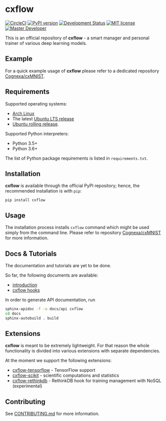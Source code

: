 # cxflow
[![CircleCI](https://circleci.com/gh/Cognexa/cxflow/tree/master.svg?style=shield)](https://circleci.com/gh/Cognexa/cxflow/tree/master)
[![PyPI version](https://badge.fury.io/py/cxflow.svg)](https://badge.fury.io/py/cxflow)
[![Development Status](https://img.shields.io/badge/status-CX%20Regular-brightgreen.svg?style=flat)]()
[![MIT license](https://img.shields.io/badge/license-MIT-blue.svg?style=flat)](LICENSE)
[![Master Developer](https://img.shields.io/badge/master-Petr%20Bělohlávek-lightgrey.svg?style=flat)]()

This is an official repository of **cxflow** - a smart manager and personal trainer of various deep learning models.

## Example
For a quick example usage of **cxflow** please refer to a dedicated repository [Cognexa/cxMNIST](https://github.com/Cognexa/cxMNIST).

## Requirements
Supported operating systems:
- [Arch Linux](https://www.archlinux.org)
- The latest [Ubuntu LTS release](http://releases.ubuntu.com)
- [Ubuntu rolling release](http://releases.ubuntu.com).

Supported Python interpreters:
- Python 3.5+
- Python 3.6+

The list of Python package requirements is listed in `requirements.txt`.

## Installation
**cxflow** is available through the official PyPI repository; hence, the recommended installation is with `pip`:
```
pip install cxflow
```

## Usage
The installation process installs `cxflow` command which might be used simply from the command line.
Please refer to repository [Cognexa/cxMNIST](https://github.com/Cognexa/cxMNIST) for more information.

## Docs & Tutorials
The documentation and tutorials are yet to be done.

So far, the following documents are available:
- [introduction](tutorial)
- [cxflow hooks](docs/advanced/hook.rst)

In order to generate API documentation, run
```bash
sphinx-apidoc -f -o docs/api cxflow
cd docs
sphinx-autobuild . build
```


## Extensions
**cxflow** is meant to be extremely lightweight.
For that reason the whole functionality is divided into various extensions with separate dependencies.

At the moment we support the following extensions:

- [cxflow-tensorflow](https://github.com/Cognexa/cxflow-tensorflow) - TensorFlow support
- [cxflow-scikit](https://github.com/Cognexa/cxflow-scikit) - scientific computations and statistics
- [cxflow-rethinkdb](https://github.com/Cognexa/cxflow-rethinkdb) - RethinkDB hook for training management with NoSQL (experimental)

## Contributing
See [CONTRIBUTING.md](CONTRIBUTING.md) for more information.
